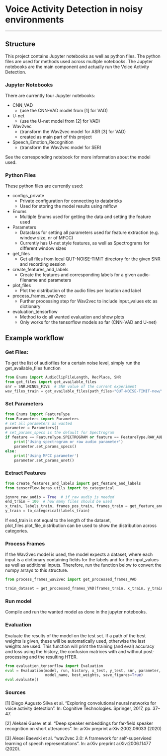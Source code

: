 # Voice Activity Detection in noisy environments

---

## Structure

This project contains Jupyter notebooks as well as python files.
The python files are used for methods used across multiple notebooks.
The Jupyter notebooks are the main component and actually run the Voice Activity Detection.

### Jupyter Notebooks

There are currently four Jupyter notebooks:
 - CNN_VAD
   - (use the CNN-VAD model from [1] for VAD)
 - U-net
   - (use the U-net model from [2] for VAD)
 - Wav2vec
   - (transform the Wav2vec model for ASR [3] for VAD)
   - created as main part of this project
 - Speech_Emotion_Recognition
   - (transform the Wav2vec model for SER)

See the corresponding notebook for more information about the model used.


### Python Files

These python files are currently used:
 - configs_private
   - Private configuration for connecting to databricks
   - Used for storing the model results using mlflow
 - Enums
   - Multiple Enums used for getting the data and setting the feature used
 - Parameters
   - Dataclass for setting all parameters used for feature extraction (e.g. window size, nr of MFCC)
   - Currently has U-net style features, as well as Spectrograms for different window sizes
 - get_files
   - Get all files from local QUT-NOISE-TIMIT directory for the given SNR and recording session
 - create_features_and_labels
   - Create the features and corresponding labels for a given audio-filename and parameters
 - plot_files
   - Plot the distribution of the audio files per location and label
 - process_frames_wav2vec
   - Further processing step for Wav2vec to include input_values etc as dictionary
 - evaluation_tensorflow
   - Method to do all wanted evaluation and show plots
   - Only works for the tensorflow models so far (CNN-VAD and U-net)


## Example workflow

### Get Files:
To get the list of audiofiles for a certain noise level, simply run the get_available_files function
```python
from Enums import AudioClipFileLength, RecPlace, SNR
from get_files import get_available_files
snr = SNR.MINUS_FIVE  # SNR value of the current experiment
wav_files_train = get_available_files(path_files+"QUT-NOISE-TIMIT-new/", snr, AudioClipFileLength.ONE_MINUTE, rec_place=RecPlace.a)
```

### Set Parameters
```python
from Enums import FeatureType
from Parameters import Parameters
# set all parameters as wanted
parameter = Parameters()
# set_params_specs is the default for Spectrogram
if feature == FeatureType.SPECTROGRAM or feature == FeatureType.RAW_AUDIO:
    print('Using spectrogram or raw audio parameter')
    parameter.set_params_specs()
else:
    print('Using MFCC parameter')
    parameter.set_params_unet()
```

### Extract Features
```python
from create_features_and_labels import get_feature_and_labels
from tensorflow.keras.utils import to_categorical

ignore_raw_audio = True  # if raw audio is needed
end_train = 100  # how many files should be used
x_train, labels_train, frames_pos_train, frames_train = get_feature_and_labels(wav_files_train[0:end_train], parameter, ignore_raw_audio=ignore_raw_audio)
y_train = to_categorical(labels_train)
```
If end_train is not equal to the length of the dataset, plot_files.plot_file_distribution can be used to
show the distribution across categories.

### Process Frames
If the Wav2vec model is used, the model expects a dataset, where each input is a dictionary
containing fields for the labels and for the input_values as well as additional inputs.
Therefore, run the function below to convert the numpy arrays to this structure.

```python
from process_frames_wav2vec import get_processed_frames_VAD

train_dataset = get_processed_frames_VAD(frames_train, x_train, y_train)
```

### Run model
Compile and run the wanted model as done in the jupyter notebooks.

### Evaluation
Evaluate the results of the model on the test set.
If a path of the best weights is given, these will be automatically used, otherwise the last weights are used.
This function will print the training (and eval) accuracy and loss using the history,
the confusion matrices with and without post-processing and the resulting HTER.
```python
from evaluation_tensorflow import Evaluation
eval = Evaluation(model, run, history, x_test, y_test, snr, parameter,
                  model_name, best_weights, save_figures=True)
eval.evaluate()
```

### Sources
[1] Diego Augusto Silva et al. “Exploring convolutional neural networks for voice activity detection”.
In: Cognitive Technologies. Springer, 2017, pp. 37–47.

[2] Aleksei Gusev et al. “Deep speaker embeddings for far-field speaker recognition on short utterances”.
In: arXiv preprint arXiv:2002.06033 (2020)

[3] Alexei Baevski et al. “wav2vec 2.0: A framework for self-supervised learning of speech representations”.
In: arXiv preprint arXiv:2006.11477 (2020).
